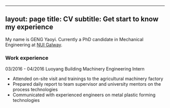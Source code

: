 
---
layout: page
title: CV 
subtitle: Get start to know my experience
---

My name is GENG Yaoyi. Currently a PhD candidate in Mechanical Engineering at [NUI Galway](http://nuigalway.ie/). 

### Work experience

<!--- Seinor Process Engineerg, Advanced Operations, Stryker (Ireland, Cork) --->
03/2016 - 04/2016	Luoyang Building Machinery 		Engineering Intern 
- Attended on-site visit and trainings to the agricultural machinery factory
- Prepared daily report to team supervisor and university mentors on the process technologies
- Communicated with experienced engineers on metal plastic forming technologies 
